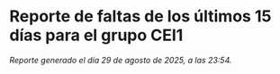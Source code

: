  # Reporte de faltas de los últimos 15 días para el grupo CEI1

 *Reporte generado el día 29 de agosto de 2025, a las 23:54.*
